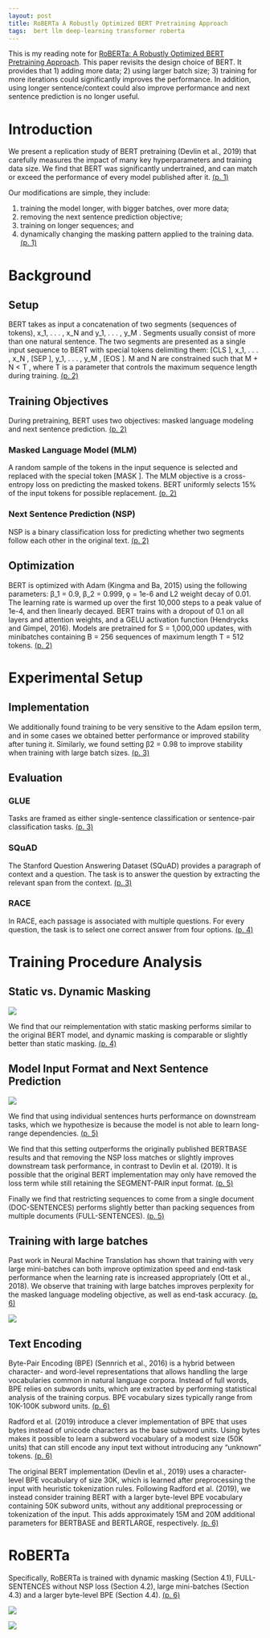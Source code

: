 ```yaml
---
layout: post
title: RoBERTa A Robustly Optimized BERT Pretraining Approach
tags:  bert llm deep-learning transformer roberta
---
```


This is my reading note for [RoBERTa: A Robustly Optimized BERT Pretraining Approach](http://arxiv.org/abs/1907.11692). This paper revisits the design choice of BERT. It provides that 1) adding more data; 2) using larger batch size; 3) training for more iterations could significantly improves the performance. In addition, using longer sentence/context could also improve performance and next sentence prediction is no longer useful.

# Introduction
We present a replication study of BERT pretraining (Devlin et al., 2019) that carefully measures the impact of many key hyperparameters and training data size. We find that BERT was significantly undertrained, and can match or exceed the performance of every model published after it. [(p. 1)](zotero://open-pdf/library/items/W24XMWF8?page=1&annotation=C9M49BTC)

Our modifications are simple, they include:
1. training the model longer, with bigger batches, over more data;
2. removing the next sentence prediction objective;
3. training on longer sequences; and
4. dynamically changing the masking pattern applied to the training data. [(p. 1)](zotero://open-pdf/library/items/W24XMWF8?page=1&annotation=BCD2M57Z)

# Background
## Setup
BERT takes as input a concatenation of two segments (sequences of tokens), x_1, . . . , x_N and y_1, . . . , y_M . Segments usually consist of more than one natural sentence. The two segments are presented as a single input sequence to BERT with special tokens delimiting them: [CLS ], x_1, . . . , x_N , [SEP ], y_1, . . . , y_M , [EOS ]. M and N are constrained such that M + N < T , where T is a parameter that controls the maximum sequence length during training. [(p. 2)](zotero://open-pdf/library/items/W24XMWF8?page=2&annotation=V2EJRFTC)

## Training Objectives
During pretraining, BERT uses two objectives: masked language modeling and next sentence prediction. [(p. 2)](zotero://open-pdf/library/items/W24XMWF8?page=2&annotation=VMNHHD2U)

### Masked Language Model (MLM)
A random sample of the tokens in the input sequence is selected and replaced with the special token [MASK ]. The MLM objective is a cross-entropy loss on predicting the masked tokens. BERT uniformly selects 15% of the input tokens for possible replacement. [(p. 2)](zotero://open-pdf/library/items/W24XMWF8?page=2&annotation=2MMWE6Z6)

### Next Sentence Prediction (NSP) 
NSP is a binary classification loss for predicting whether two segments follow each other in the original text. [(p. 2)](zotero://open-pdf/library/items/W24XMWF8?page=2&annotation=CF9AUK4W)

## Optimization
BERT is optimized with Adam (Kingma and Ba, 2015) using the following parameters: β_1 = 0.9, β_2 = 0.999, ǫ = 1e-6 and L2 weight decay of 0.01. The learning rate is warmed up over the first 10,000 steps to a peak value of 1e-4, and then linearly decayed. BERT trains with a dropout of 0.1 on all layers and attention weights, and a GELU activation function (Hendrycks and Gimpel, 2016). Models are pretrained for S = 1,000,000 updates, with minibatches containing B = 256 sequences of maximum length T = 512 tokens. [(p. 2)](zotero://open-pdf/library/items/W24XMWF8?page=2&annotation=D5MN7N64)

# Experimental Setup
## Implementation
We additionally found training to be very sensitive to the Adam epsilon term, and in some cases we obtained better performance or improved stability after tuning it. Similarly, we found setting β2 = 0.98 to improve stability when training with large batch sizes. [(p. 3)](zotero://open-pdf/library/items/W24XMWF8?page=3&annotation=9X7LIHRH)

## Evaluation
### GLUE
Tasks are framed as either single-sentence classification or sentence-pair classification tasks. [(p. 3)](zotero://open-pdf/library/items/W24XMWF8?page=3&annotation=XTLHIGVL)

### SQuAD
The Stanford Question Answering Dataset (SQuAD) provides a paragraph of context and a question. The task is to answer the question by extracting the relevant span from the context. [(p. 3)](zotero://open-pdf/library/items/W24XMWF8?page=3&annotation=N4Q6WSDE)

### RACE
In RACE, each passage is associated with multiple questions. For every question, the task is to select one correct answer from four options. [(p. 4)](zotero://open-pdf/library/items/W24XMWF8?page=4&annotation=B6H6PJWS)

# Training Procedure Analysis
## Static vs. Dynamic Masking
![](https://raw.githubusercontent.com/zhangtemplar/zhangtemplar.github.io/master/uPic/liuRoBERTaRobustlyOptimized2019-4-x303-y618.png) 

We find that our reimplementation with static masking performs similar to the original BERT model, and dynamic masking is comparable or slightly better than static masking. [(p. 4)](zotero://open-pdf/library/items/W24XMWF8?page=4&annotation=ZDVNKC3A)

## Model Input Format and Next Sentence Prediction
![](https://raw.githubusercontent.com/zhangtemplar/zhangtemplar.github.io/master/uPic/liuRoBERTaRobustlyOptimized2019-5-x67-y557.png) 

We find that using individual sentences hurts performance on downstream tasks, which we hypothesize is because the model is not able to learn long-range dependencies. [(p. 5)](zotero://open-pdf/library/items/W24XMWF8?page=5&annotation=M7RJBQCH)

We find that this setting outperforms the originally published BERTBASE results and that removing the NSP loss matches or slightly improves downstream task performance, in contrast to Devlin et al. (2019). It is possible that the original BERT implementation may only have removed the loss term while still retaining the SEGMENT-PAIR input format. [(p. 5)](zotero://open-pdf/library/items/W24XMWF8?page=5&annotation=CEHVGLEZ)

Finally we find that restricting sequences to come from a single document (DOC-SENTENCES) performs slightly better than packing sequences from multiple documents (FULL-SENTENCES). [(p. 5)](zotero://open-pdf/library/items/W24XMWF8?page=5&annotation=7Z5B2HJH)

## Training with large batches
Past work in Neural Machine Translation has shown that training with very large mini-batches can both improve optimization speed and end-task performance when the learning rate is increased appropriately (Ott et al., 2018). We observe that training with large batches improves perplexity for the masked language modeling objective, as well as end-task accuracy. [(p. 6)](zotero://open-pdf/library/items/W24XMWF8?page=6&annotation=Y2J979PQ)

![](https://raw.githubusercontent.com/zhangtemplar/zhangtemplar.github.io/master/uPic/liuRoBERTaRobustlyOptimized2019-6-x65-y622.png) 

## Text Encoding
Byte-Pair Encoding (BPE) (Sennrich et al., 2016) is a hybrid between character- and word-level representations that allows handling the large vocabularies common in natural language corpora. Instead of full words, BPE relies on subwords units, which are extracted by performing statistical analysis of the training corpus. BPE vocabulary sizes typically range from 10K-100K subword units. [(p. 6)](zotero://open-pdf/library/items/W24XMWF8?page=6&annotation=X3LJ56BL)

Radford et al. (2019) introduce a clever implementation of BPE that uses bytes instead of unicode characters as the base subword units. Using bytes makes it possible to learn a subword vocabulary of a modest size (50K units) that can still encode any input text without introducing any “unknown” tokens. [(p. 6)](zotero://open-pdf/library/items/W24XMWF8?page=6&annotation=DSBE6ED2)

The original BERT implementation (Devlin et al., 2019) uses a character-level BPE vocabulary of size 30K, which is learned after preprocessing the input with heuristic tokenization rules. Following Radford et al. (2019), we instead consider training BERT with a larger byte-level BPE vocabulary containing 50K subword units, without any additional preprocessing or tokenization of the input. This adds approximately 15M and 20M additional parameters for BERTBASE and BERTLARGE, respectively. [(p. 6)](zotero://open-pdf/library/items/W24XMWF8?page=6&annotation=SDQBGDNZ)

# RoBERTa
Specifically, RoBERTa is trained with dynamic masking (Section 4.1), FULL-SENTENCES without NSP loss (Section 4.2), large mini-batches (Section 4.3) and a larger byte-level BPE (Section 4.4). [(p. 6)](zotero://open-pdf/library/items/W24XMWF8?page=6&annotation=ATQG7UAS)

![](https://raw.githubusercontent.com/zhangtemplar/zhangtemplar.github.io/master/uPic/liuRoBERTaRobustlyOptimized2019-7-x66-y523.png) 

![](https://raw.githubusercontent.com/zhangtemplar/zhangtemplar.github.io/master/uPic/liuRoBERTaRobustlyOptimized2019-8-x67-y553.png)
